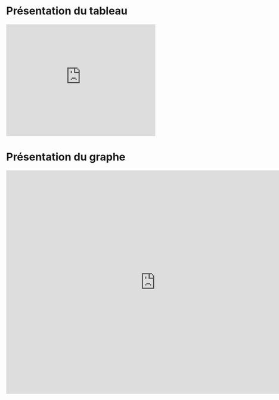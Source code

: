 <h1>Présentation du tableau</h1>

<iframe src="https://data.opendatasoft.com/explore/embed/dataset/donnees-vaccination-par-tranche-dage-type-de-vaccin-et-departement@cnam/table/?&static=false&datasetcard=false" width="400" height="300" frameborder="0"></iframe>



<h1>Présentation du graphe</h1>
<iframe src="https://data.opendatasoft.com/explore/embed/dataset/donnees-vaccination-par-tranche-dage-type-de-vaccin-et-departement@cnam/visualisation/?&static=false&datasetcard=false" width="800" height="600" frameborder="0"></iframe>


